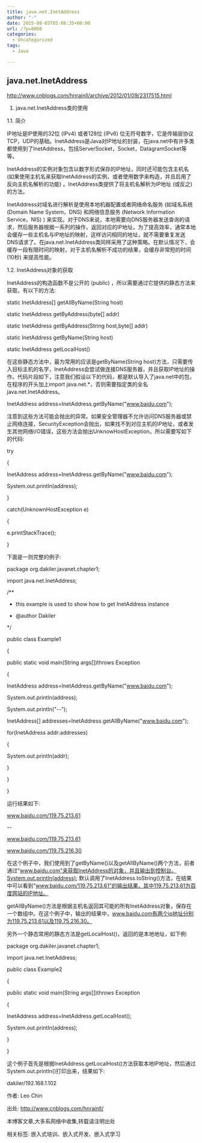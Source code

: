 ```yaml
---
title: java.net.InetAddress
author: "-"
date: 2015-08-05T05:08:35+00:00
url: /?p=8060
categories:
  - Uncategorized
tags:
  - Java

---
```

## java.net.InetAddress
http://www.cnblogs.com/hnrainll/archive/2012/01/09/2317515.html


1. java.net.InetAddress类的使用

1.1. 简介

IP地址是IP使用的32位 (IPv4) 或者128位 (IPv6) 位无符号数字，它是传输层协议TCP，UDP的基础。InetAddress是Java对IP地址的封装，在java.net中有许多类都使用到了InetAddress，包括ServerSocket，Socket，DatagramSocket等等。

InetAddress的实例对象包含以数字形式保存的IP地址，同时还可能包含主机名 (如果使用主机名来获取InetAddress的实例，或者使用数字来构造，并且启用了反向主机名解析的功能) 。InetAddress类提供了将主机名解析为IP地址 (或反之) 的方法。

InetAddress对域名进行解析是使用本地机器配置或者网络命名服务 (如域名系统 (Domain Name System，DNS) 和网络信息服务 (Network Information Service，NIS) ) 来实现。对于DNS来说，本地需要向DNS服务器发送查询的请求，然后服务器根据一系列的操作，返回对应的IP地址，为了提高效率，通常本地会缓存一些主机名与IP地址的映射，这样访问相同的地址，就不需要重复发送DNS请求了。在java.net.InetAddress类同样采用了这种策略。在默认情况下，会缓存一段有限时间的映射，对于主机名解析不成功的结果，会缓存非常短的时间 (10秒) 来提高性能。
  
1.2. InetAddress对象的获取

InetAddress的构造函数不是公开的 (public) ，所以需要通过它提供的静态方法来获取，有以下的方法: 

static InetAddress[] getAllByName(String host)

static InetAddress getByAddress(byte[] addr)

static InetAddress getByAddress(String host,byte[] addr)

static InetAddress getByName(String host)

static InetAddress getLocalHost()

在这些静态方法中，最为常用的应该是getByName(String host)方法，只需要传入目标主机的名字，InetAddress会尝试做连接DNS服务器，并且获取IP地址的操作。代码片段如下，注意我们假设以下的代码，都是默认导入了java.net中的包，在程序的开头加上import java.net.*，否则需要指定类的全名java.net.InetAddress。

InetAddress address=InetAddress.getByName("www.baidu.com");

注意到这些方法可能会抛出的异常。如果安全管理器不允许访问DNS服务器或禁止网络连接，SecurityException会抛出，如果找不到对应主机的IP地址，或者发生其他网络I/O错误，这些方法会抛出UnknowHostException。所以需要写如下的代码: 

try

{

InetAddress address=InetAddress.getByName("www.baidu.com");

System.out.println(address);

}

catch(UnknownHostException e)

{

e.printStackTrace();

}

下面是一则完整的例子: 

package org.dakiler.javanet.chapter1;
  
import java.net.InetAddress;
  
/**

* this example is used to show how to get InetAddress instance

* @author Dakiler

*/

public class Example1

{

public static void main(String args[])throws Exception

{

InetAddress address=InetAddress.getByName("www.baidu.com");

System.out.println(address);

System.out.println("--");

InetAddress[] addresses=InetAddress.getAllByName("www.baidu.com");

for(InetAddress addr:addresses)

{

System.out.println(addr);

}

}

}

运行结果如下: 

www.baidu.com/119.75.213.61

--

www.baidu.com/119.75.213.61

www.baidu.com/119.75.216.30

在这个例子中，我们使用到了getByName()以及getAllByName()两个方法，前者通过"www.baidu.com"来获取InetAddress的对象，并且输出到控制台。System.out.println(address); 默认调用了InetAddress.toString()方法，在结果中可以看到"www.baidu.com/119.75.213.61"的输出结果，其中119.75.213.61为百度网站的IP地址。

getAllByName()方法是根据主机名返回其可能的所有InetAddress对象，保存在一个数组中。在这个例子中，输出的结果中，www.baidu.com有两个ip地址分别为119.75.213.61以及119.75.216.30。

另外一个静态常用的静态方法是getLocalHost()，返回的是本地地址，如下例: 

package org.dakiler.javanet.chapter1;
  
import java.net.InetAddress;
  
public class Example2

{

public static void main(String args[])throws Exception

{

InetAddress address=InetAddress.getLocalHost();

System.out.println(address);

}

}

这个例子首先是根据InetAddress.getLocalHost()方法获取本地IP地址，然后通过System.out.println()打印出来，结果如下: 
  
dakiler/192.168.1.102
  
作者: Leo Chin
  
出处: http://www.cnblogs.com/hnrainll/
  
本博客文章,大多系网络中收集,转载请注明出处
  
相关标签: 嵌入式培训、嵌入式开发、嵌入式学习